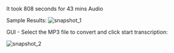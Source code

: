 It took 808 seconds for 43 mins Audio

Sample Results:
![snapshot_1](https://github.com/CourageTrain/amma_bhagwan_translator/assets/79729617/ab928c11-afcf-4a5d-b5d1-456ac1d19e59)

GUI - Select the MP3 file to convert and click start transcription:

![snapshot_2](https://github.com/CourageTrain/amma_bhagwan_translator/assets/79729617/49c0994d-bad2-492a-9a0c-adbd639261fe)
